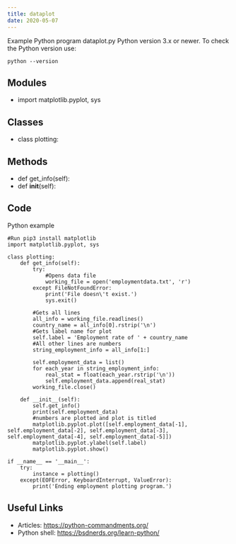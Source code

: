 ```yaml
---
title: dataplot
date: 2020-05-07
---
```

Example Python program dataplot.py
Python version 3.x or newer.
To check the Python version use:

    python --version

## Modules

* import matplotlib.pyplot, sys

## Classes

* class plotting:

## Methods

* def get_info(self):
* def __init__(self):

## Code

Python example

    #Run pip3 install matplotlib
    import matplotlib.pyplot, sys
    
    class plotting:
        def get_info(self):
            try:
                #Opens data file
                working_file = open('employmentdata.txt', 'r')
            except FileNotFoundError:
                print('File doesn\'t exist.')
                sys.exit()
            
            #Gets all lines
            all_info = working_file.readlines()
            country_name = all_info[0].rstrip('\n')
            #Gets label name for plot
            self.label = 'Employment rate of ' + country_name
            #All other lines are numbers
            string_employment_info = all_info[1:]
    
            self.employment_data = list()
            for each_year in string_employment_info:
                real_stat = float(each_year.rstrip('\n'))
                self.employment_data.append(real_stat)
            working_file.close()
    
        def __init__(self):
            self.get_info()
            print(self.employment_data)
            #numbers are plotted and plot is titled
            matplotlib.pyplot.plot([self.employment_data[-1], self.employment_data[-2], self.employment_data[-3], self.employment_data[-4], self.employment_data[-5]])
            matplotlib.pyplot.ylabel(self.label)
            matplotlib.pyplot.show()
    
    if __name__ == '__main__':
        try:
            instance = plotting()
        except(EOFError, KeyboardInterrupt, ValueError):
            print('Ending employment plotting program.')
    

## Useful Links

- Articles: https://python-commandments.org/
- Python shell: https://bsdnerds.org/learn-python/
